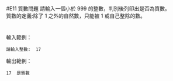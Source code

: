 #E11 質數問題
請輸入一個小於 999 的整數，判別後列印出是否為質數。<br>
質數的定義:除了 1 之外的自然數，只能被 1 或自己整除的數。
#
輸入範例： 
```
請輸入整數:	17
```
輸出範例：
```
17  是質數
```
